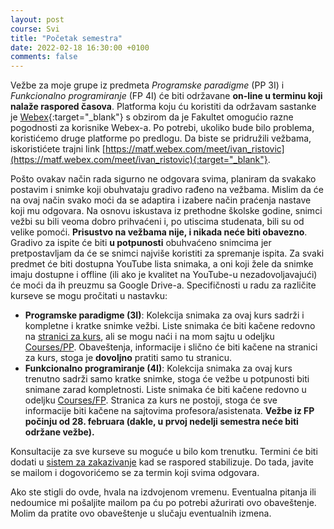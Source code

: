 ```yaml
---
layout: post
course: Svi
title: "Početak semestra"
date: 2022-02-18 16:30:00 +0100
comments: false
---
```


Vežbe za moje grupe iz predmeta _Programske paradigme_ (PP 3I) i _Funkcionalno programiranje_ (FP 4I) će biti održavane **on-line u terminu koji nalaže raspored časova**. Platforma koju ću koristiti da održavam sastanke je [Webex](https://www.webex.com/){:target="_blank"} s obzirom da je Fakultet omogućio razne pogodnosti za korisnike Webex-a. Po potrebi, ukoliko bude bilo problema, koristićemo druge platforme po predlogu. Da biste se pridružili vežbama, iskoristićete trajni link [https://matf.webex.com/meet/ivan_ristovic](https://matf.webex.com/meet/ivan_ristovic){:target="_blank"}. 

Pošto ovakav način rada sigurno ne odgovara svima, planiram da svakako postavim i snimke koji obuhvataju gradivo rađeno na vežbama. Mislim da će na ovaj način svako moći da se adaptira i izabere način praćenja nastave koji mu odgovara. Na osnovu iskustava iz prethodne školske godine, snimci vežbi su bili veoma dobro prihvaćeni i, po utiscima studenata, bili su od velike pomoći. **Prisustvo na vežbama nije, i nikada neće biti obavezno**. Gradivo za ispite će biti **u potpunosti** obuhvaćeno snimcima jer pretpostavljam da će se snimci najviše koristiti za spremanje ispita. Za svaki predmet će biti dostupna YouTube lista snimaka, a oni koji žele da snimke imaju dostupne i offline (ili ako je kvalitet na YouTube-u nezadovoljavajući) će moći da ih preuzmu sa Google Drive-a. Specifičnosti u radu za različite kurseve se mogu pročitati u nastavku:
- **Programske paradigme (3I)**: Kolekcija snimaka za ovaj kurs sadrži i kompletne i kratke snimke vežbi. Liste snimaka će biti kačene redovno na [stranici za kurs](http://www.programskijezici.matf.bg.ac.rs/ProgramskeParadigmeI.html#1_tab), ali se mogu naći i na mom sajtu u odeljku [Courses/PP](/courses/pp). Obaveštenja, informacije i slično će biti kačene na stranici za kurs, stoga je **dovoljno** pratiti samo tu stranicu.
- **Funkcionalno programiranje (4I)**: Kolekcija snimaka za ovaj kurs trenutno sadrži samo kratke snimke, stoga će vežbe u potpunosti biti snimane zarad kompletnosti. Liste snimaka će biti kačene redovno u odeljku [Courses/FP](/courses/fp). Stranica za kurs ne postoji, stoga će sve informacije biti kačene na sajtovima profesora/asistenata. **Vežbe iz FP počinju od 28. februara (dakle, u prvoj nedelji semestra neće biti održane vežbe).**

Konsultacije za sve kurseve su moguće u bilo kom trenutku. Termini će biti dodati u [sistem za zakazivanje](https://cloud.ristovic.net/index.php/apps/appointments/pub/YR2YqtUXzVk%3D/form) kad se raspored stabilizuje. Do tada, javite se mailom i dogovorićemo se za termin koji svima odgovara.

Ako ste stigli do ovde, hvala na izdvojenom vremenu. Eventualna pitanja ili nedoumice mi pošaljite mailom pa ću po potrebi ažurirati ovo obaveštenje. Molim da pratite ovo obaveštenje u slučaju eventualnih izmena. 
